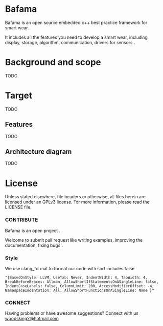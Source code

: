 # Bafama


Bafama is an open source embedded c++ best practice framework for smart wear.

It includes all the features you need to develop a smart wear, including display, storage, algorithm, communication, drivers for sensors .

# Background and scope

TODO

# Target

TODO

## Features

TODO

## Architecture diagram

TODO

# License

Unless stated elsewhere, file headers or otherwise, all files herein are licensed under an GPLv3 license. For more information, please read the LICENSE file.

### CONTRIBUTE

Bafama is an open project .

Welcome to submit pull request like writing examples, improving the documentation, fixing bugs .

### Style

We use clang_format to format our code with sort includes false.

```
"{BasedOnStyle: LLVM, UseTab: Never, IndentWidth: 4, TabWidth: 4, BreakBeforeBraces: Allman, AllowShortIfStatementsOnASingleLine: false, IndentCaseLabels: false, ColumnLimit: 200, AccessModifierOffset: -4, NamespaceIndentation: All, AllowShortFunctionsOnASingleLine: None }"
```

### CONNECT


Having problems or have awesome suggestions? Connect with us [woodsking2@hotmail.com](mailto:woodsking2@hotmail.com)